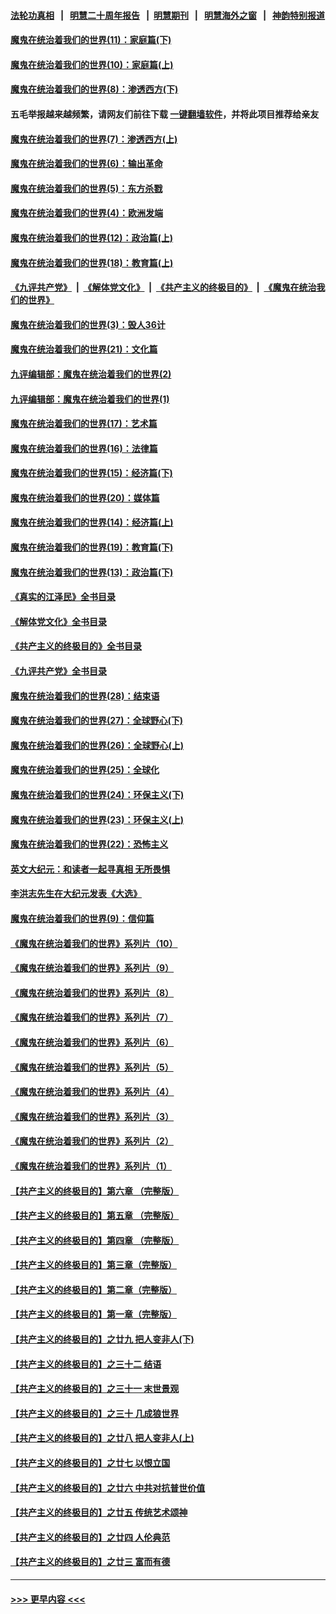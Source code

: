 #### [法轮功真相](https://github.com/gfw-breaker/truth/blob/master/README.md?t=0) &nbsp;&nbsp;|&nbsp;&nbsp; [明慧二十周年报告](https://github.com/gfw-breaker/mh-reports/blob/master/README.md?t=0) &nbsp;&nbsp;|&nbsp;&nbsp;[明慧期刊](https://github.com/gfw-breaker/mh-qikan) &nbsp;&nbsp;|&nbsp;&nbsp; [明慧海外之窗](https://github.com/gfw-breaker/mh-news/blob/master/README.md?t=0) &nbsp;&nbsp;|&nbsp;&nbsp; [神韵特别报道](https://github.com/gfw-breaker/mh-news/blob/master/shenyun.md?t=0)
#### [魔鬼在统治着我们的世界(11)：家庭篇(下)](../pages/nsc422/n10440961.md?t=12120701) 
#### [魔鬼在统治着我们的世界(10)：家庭篇(上)](../pages/nsc422/n10435448.md?t=12120701) 
#### [魔鬼在统治着我们的世界(8)：渗透西方(下)](../pages/nsc422/n10429603.md?t=12120701) 
#### 五毛举报越来越频繁，请网友们前往下载 [一键翻墙软件](https://github.com/gfw-breaker/ssr-accounts)，并将此项目推荐给亲友
#### [魔鬼在统治着我们的世界(7)：渗透西方(上)](../pages/nsc422/n10426013.md?t=12120701) 
#### [魔鬼在统治着我们的世界(6)：输出革命](../pages/nsc422/n10421536.md?t=12120701) 
#### [魔鬼在统治着我们的世界(5)：东方杀戮](../pages/nsc422/n10417707.md?t=12120701) 
#### [魔鬼在统治着我们的世界(4)：欧洲发端](../pages/nsc422/n10414890.md?t=12120701) 
#### [魔鬼在统治着我们的世界(12)：政治篇(上)](../pages/nsc422/n10444576.md?t=12120701) 
#### [魔鬼在统治着我们的世界(18)：教育篇(上)](../pages/nsc422/n10526970.md?t=12120701) 
#### [《九评共产党》](https://github.com/begood0513/9ping.md/blob/master/README.md) &nbsp;|&nbsp; [《解体党文化》](../../../../jtdwh.md/blob/master/README.md)  &nbsp;|&nbsp; [《共产主义的终极目的》](../../../../gczydzjmd.md/blob/master/README.md) &nbsp;|&nbsp; [《魔鬼在统治我们的世界》](../../../../mgztzwmdsj.md/blob/master/README.md) 
#### [魔鬼在统治着我们的世界(3)：毁人36计](../pages/nsc422/n10411583.md?t=12120701) 
#### [魔鬼在统治着我们的世界(21)：文化篇](../pages/nsc422/n10597706.md?t=12120701) 
#### [九评编辑部：魔鬼在统治着我们的世界(2)](../pages/nsc422/n10410036.md?t=12120701) 
#### [九评编辑部：魔鬼在统治着我们的世界(1)](../pages/nsc422/n10406825.md?t=12120701) 
#### [魔鬼在统治着我们的世界(17)：艺术篇](../pages/nsc422/n10499093.md?t=12120701) 
#### [魔鬼在统治着我们的世界(16)：法律篇](../pages/nsc422/n10485969.md?t=12120701) 
#### [魔鬼在统治着我们的世界(15)：经济篇(下)](../pages/nsc422/n10469975.md?t=12120701) 
#### [魔鬼在统治着我们的世界(20)：媒体篇](../pages/nsc422/n10586579.md?t=12120701) 
#### [魔鬼在统治着我们的世界(14)：经济篇(上)](../pages/nsc422/n10457370.md?t=12120701) 
#### [魔鬼在统治着我们的世界(19)：教育篇(下)](../pages/nsc422/n10564808.md?t=12120701) 
#### [魔鬼在统治着我们的世界(13)：政治篇(下)](../pages/nsc422/n10448270.md?t=12120701) 
#### [《真实的江泽民》全书目录](../pages/nsc422/n13721399.md?t=12120701) 
#### [《解体党文化》全书目录](../pages/nsc422/n13721157.md?t=12120701) 
#### [《共产主义的终极目的》全书目录](../pages/nsc422/n13721048.md?t=12120701) 
#### [《九评共产党》全书目录](../pages/nsc422/n13708085.md?t=12120701) 
#### [魔鬼在统治着我们的世界(28)：结束语](../pages/nsc422/n10936246.md?t=12120701) 
#### [魔鬼在统治着我们的世界(27)：全球野心(下)](../pages/nsc422/n10928319.md?t=12120701) 
#### [魔鬼在统治着我们的世界(26)：全球野心(上)](../pages/nsc422/n10900318.md?t=12120701) 
#### [魔鬼在统治着我们的世界(25)：全球化](../pages/nsc422/n10788205.md?t=12120701) 
#### [魔鬼在统治着我们的世界(24)：环保主义(下)](../pages/nsc422/n10695307.md?t=12120701) 
#### [魔鬼在统治着我们的世界(23)：环保主义(上)](../pages/nsc422/n10688613.md?t=12120701) 
#### [魔鬼在统治着我们的世界(22)：恐怖主义](../pages/nsc422/n10614727.md?t=12120701) 
#### [英文大纪元：和读者一起寻真相 无所畏惧](../pages/nsc422/n12542027.md?t=12120701) 
#### [李洪志先生在大纪元发表《大选》](../pages/nsc422/n12534746.md?t=12120701) 
#### [魔鬼在统治着我们的世界(9)：信仰篇](../pages/nsc422/n10432159.md?t=12120701) 
#### [《魔鬼在统治着我们的世界》系列片（10）](../pages/nsc422/n12292670.md?t=12120701) 
#### [《魔鬼在统治着我们的世界》系列片（9）](../pages/nsc422/n12290859.md?t=12120701) 
#### [《魔鬼在统治着我们的世界》系列片（8）](../pages/nsc422/n12287445.md?t=12120701) 
#### [《魔鬼在统治着我们的世界》系列片（7）](../pages/nsc422/n12283425.md?t=12120701) 
#### [《魔鬼在统治着我们的世界》系列片（6）](../pages/nsc422/n12282314.md?t=12120701) 
#### [《魔鬼在统治着我们的世界》系列片（5）](../pages/nsc422/n12281419.md?t=12120701) 
#### [《魔鬼在统治着我们的世界》系列片（4）](../pages/nsc422/n12274024.md?t=12120701) 
#### [《魔鬼在统治着我们的世界》系列片（3）](../pages/nsc422/n12271322.md?t=12120701) 
#### [《魔鬼在统治着我们的世界》系列片（2）](../pages/nsc422/n12269049.md?t=12120701) 
#### [《魔鬼在统治着我们的世界》系列片（1）](../pages/nsc422/n12267575.md?t=12120701) 
#### [【共产主义的终极目的】第六章 （完整版）](../pages/nsc422/n11428913.md?t=12120701) 
#### [【共产主义的终极目的】第五章 （完整版）](../pages/nsc422/n11428912.md?t=12120701) 
#### [【共产主义的终极目的】第四章 （完整版）](../pages/nsc422/n11428907.md?t=12120701) 
#### [【共产主义的终极目的】第三章（完整版）](../pages/nsc422/n11428848.md?t=12120701) 
#### [【共产主义的终极目的】第二章（完整版）](../pages/nsc422/n11428831.md?t=12120701) 
#### [【共产主义的终极目的】第一章（完整版）](../pages/nsc422/n11417651.md?t=12120701) 
#### [【共产主义的终极目的】之廿九 把人变非人(下)](../pages/nsc422/n11344140.md?t=12120701) 
#### [【共产主义的终极目的】之三十二 结语](../pages/nsc422/n11360535.md?t=12120701) 
#### [【共产主义的终极目的】之三十一 末世景观](../pages/nsc422/n11351129.md?t=12120701) 
#### [【共产主义的终极目的】之三十 几成狼世界](../pages/nsc422/n11348280.md?t=12120701) 
#### [【共产主义的终极目的】之廿八 把人变非人(上)](../pages/nsc422/n11340492.md?t=12120701) 
#### [【共产主义的终极目的】之廿七 以恨立国](../pages/nsc422/n11336944.md?t=12120701) 
#### [【共产主义的终极目的】之廿六 中共对抗普世价值](../pages/nsc422/n11324785.md?t=12120701) 
#### [【共产主义的终极目的】之廿五 传统艺术颂神](../pages/nsc422/n11296396.md?t=12120701) 
#### [【共产主义的终极目的】之廿四 人伦典范](../pages/nsc422/n11296397.md?t=12120701) 
#### [【共产主义的终极目的】之廿三 富而有德](../pages/nsc422/n11283598.md?t=12120701) 

----
#### [ >>> 更早内容 <<< ](../indexes/nsc422-earlier.md)
